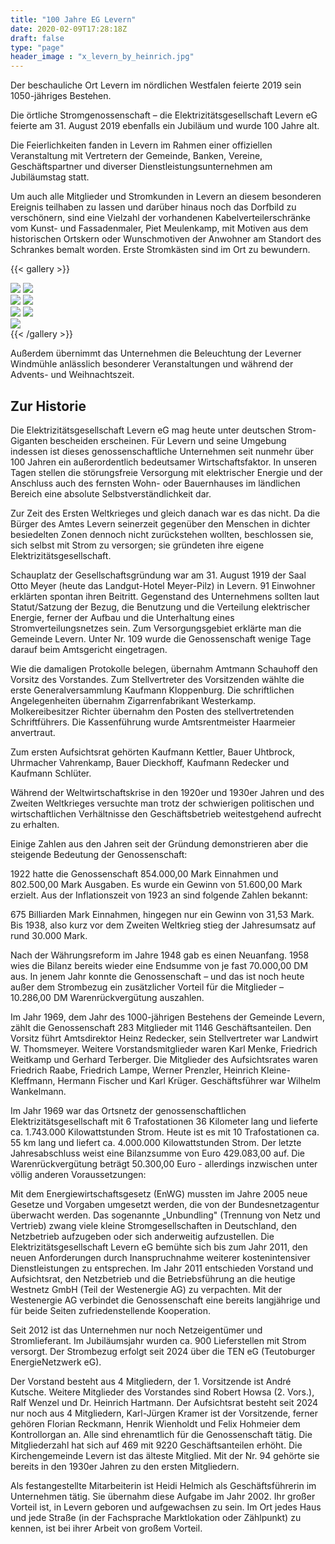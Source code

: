 ```yaml
---
title: "100 Jahre EG Levern"
date: 2020-02-09T17:28:18Z
draft: false
type: "page"
header_image : "x_levern_by_heinrich.jpg"
---
```


Der beschauliche Ort Levern im nördlichen Westfalen feierte 2019 sein 1050-jähriges
Bestehen.

Die örtliche Stromgenossenschaft – die Elektrizitätsgesellschaft Levern eG feierte am 31.
August 2019 ebenfalls ein Jubiläum und wurde 100 Jahre alt.

Die Feierlichkeiten fanden in Levern im Rahmen einer offiziellen Veranstaltung mit
Vertretern der Gemeinde, Banken, Vereine, Geschäftspartner und diverser
Dienstleistungsunternehmen am Jubiläumstag statt.

Um auch alle Mitglieder und Stromkunden in Levern an diesem besonderen Ereignis teilhaben zu
lassen und darüber hinaus noch das Dorfbild zu verschönern, sind eine Vielzahl der
vorhandenen Kabelverteilerschränke vom Kunst- und Fassadenmaler, Piet Meulenkamp, mit
Motiven aus dem historischen Ortskern oder Wunschmotiven der Anwohner am Standort des
Schrankes bemalt worden. Erste Stromkästen sind im Ort zu bewundern.

{{< gallery >}}
<div class="column">
  <img src="/images/jubilaeum/IMG_7293.JPG" onclick="gallery_expand(this)" >
  <img src="/images/jubilaeum/IMG_7234.JPG" onclick="gallery_expand(this)" >
</div>
<div class="column">
  <img src="/images/jubilaeum/IMG_7231.jpg" onclick="gallery_expand(this)" >
  <img src="/images/jubilaeum/IMG_7121.JPG" onclick="gallery_expand(this)" >
</div>
<div class="column">
  <img src="/images/jubilaeum/IMG_7271.JPG" onclick="gallery_expand(this)" >
  <img src="/images/jubilaeum/IMG_6936.JPG" onclick="gallery_expand(this)" >
</div>
<div class="column">
  <img src="/images/jubilaeum/IMG_7298.JPG" onclick="gallery_expand(this)" >
</div>
{{< /gallery >}}

Außerdem übernimmt das Unternehmen die Beleuchtung der Leverner Windmühle anlässlich besonderer
Veranstaltungen und während der Advents- und Weihnachtszeit.

## Zur Historie

Die Elektrizitätsgesellschaft Levern eG mag heute unter deutschen Strom-Giganten bescheiden
erscheinen. Für Levern und seine Umgebung indessen ist dieses genossenschaftliche
Unternehmen seit nunmehr über 100 Jahren ein außerordentlich bedeutsamer Wirtschaftsfaktor. In
unseren Tagen stellen die störungsfreie Versorgung mit elektrischer Energie und der
Anschluss auch des fernsten Wohn- oder Bauernhauses im ländlichen Bereich eine absolute
Selbstverständlichkeit dar.

Zur Zeit des Ersten Weltkrieges und gleich danach war es das nicht. Da die Bürger des Amtes
Levern seinerzeit gegenüber den Menschen in dichter besiedelten Zonen dennoch nicht
zurückstehen wollten, beschlossen sie, sich selbst mit Strom zu versorgen; sie gründeten
ihre eigene Elektrizitätsgesellschaft.

Schauplatz der Gesellschaftsgründung war am 31. August 1919 der Saal Otto Meyer (heute das
Landgut-Hotel Meyer-Pilz) in Levern. 91 Einwohner erklärten spontan ihren Beitritt.
Gegenstand des Unternehmens sollten laut Statut/Satzung der Bezug, die Benutzung und die
Verteilung elektrischer Energie, ferner der Aufbau und die Unterhaltung eines
Stromverteilungsnetzes sein. Zum Versorgungsgebiet erklärte man die Gemeinde Levern. Unter
Nr. 109 wurde die Genossenschaft wenige Tage darauf beim Amtsgericht eingetragen.

Wie die damaligen Protokolle belegen, übernahm Amtmann Schauhoff den Vorsitz des Vorstandes.
Zum Stellvertreter des Vorsitzenden wählte die erste Generalversammlung Kaufmann
Kloppenburg. Die schriftlichen Angelegenheiten übernahm Zigarrenfabrikant Westerkamp.
Molkereibesitzer Richter übernahm den Posten des stellvertretenden Schriftführers. Die
Kassenführung wurde Amtsrentmeister Haarmeier anvertraut.

Zum ersten Aufsichtsrat gehörten Kaufmann Kettler, Bauer Uhtbrock, Uhrmacher Vahrenkamp,
Bauer Dieckhoff, Kaufmann Redecker und Kaufmann Schlüter.

Während der Weltwirtschaftskrise in den 1920er und 1930er Jahren und des Zweiten Weltkrieges
versuchte man trotz der schwierigen politischen und wirtschaftlichen Verhältnisse den
Geschäftsbetrieb weitestgehend aufrecht zu erhalten.

Einige Zahlen aus den Jahren seit der Gründung demonstrieren aber die steigende Bedeutung der
Genossenschaft:

1922 hatte die Genossenschaft 854.000,00 Mark Einnahmen und 802.500,00 Mark Ausgaben. Es
wurde ein Gewinn von 51.600,00 Mark erzielt. Aus der Inflationszeit von 1923 an sind
folgende Zahlen bekannt:

675 Billiarden Mark Einnahmen, hingegen nur ein Gewinn von 31,53 Mark. Bis 1938, also kurz
vor dem Zweiten Weltkrieg stieg der Jahresumsatz auf rund 30.000 Mark.

Nach der Währungsreform im Jahre 1948 gab es einen Neuanfang. 1958 wies die Bilanz bereits
wieder eine Endsumme von je fast 70.000,00 DM aus. In jenem Jahr konnte die Genossenschaft –
und das ist noch heute außer dem Strombezug ein zusätzlicher Vorteil für die Mitglieder –
10.286,00 DM Warenrückvergütung auszahlen.

Im Jahr 1969, dem Jahr des 1000-jährigen Bestehens der Gemeinde Levern, zählt die
Genossenschaft 283 Mitglieder mit 1146 Geschäftsanteilen. Den Vorsitz führt Amtsdirektor
Heinz Redecker, sein Stellvertreter war Landwirt W. Thomsmeyer. Weitere Vorstandsmitglieder
waren Karl Menke, Friedrich Weitkamp und Gerhard Terberger. Die Mitglieder des
Aufsichtsrates waren Friedrich Raabe, Friedrich Lampe, Werner Prenzler, Heinrich
Kleine-Kleffmann, Hermann Fischer und Karl Krüger. Geschäftsführer war Wilhelm Wankelmann.

Im Jahr 1969 war das Ortsnetz der genossenschaftlichen Elektrizitätsgesellschaft mit 6
Trafostationen 36 Kilometer lang und lieferte ca. 1.743.000 Kilowattstunden Strom. Heute ist
es mit 10 Trafostationen ca. 55 km lang und liefert ca. 4.000.000 Kilowattstunden Strom. Der
letzte Jahresabschluss weist eine Bilanzsumme von Euro 429.083,00 auf. Die
Warenrückvergütung beträgt 50.300,00 Euro - allerdings inzwischen unter völlig anderen
Voraussetzungen:

Mit dem Energiewirtschaftsgesetz (EnWG) mussten im Jahre 2005 neue Gesetze und Vorgaben
umgesetzt werden, die von der Bundesnetzagentur überwacht werden. Das sogenannte
„Unbundling" (Trennung von Netz und Vertrieb) zwang viele kleine Stromgesellschaften in
Deutschland, den Netzbetrieb aufzugeben oder sich anderweitig aufzustellen. Die
Elektrizitätsgesellschaft Levern eG bemühte sich bis zum Jahr 2011, den neuen Anforderungen
durch Inanspruchnahme weiterer kostenintensiver Dienstleistungen zu entsprechen. Im Jahr
2011 entschieden Vorstand und Aufsichtsrat, den Netzbetrieb und die Betriebsführung an die
heutige Westnetz GmbH (Teil der Westenergie AG) zu verpachten. Mit der Westenergie AG
verbindet die Genossenschaft eine bereits langjährige und für beide Seiten
zufriedenstellende Kooperation.

Seit 2012 ist das Unternehmen nur noch Netzeigentümer und Stromlieferant. Im Jubiläumsjahr
wurden ca. 900 Lieferstellen mit Strom versorgt. Der Strombezug erfolgt seit 2024 über die
TEN eG (Teutoburger EnergieNetzwerk eG).

Der Vorstand besteht aus 4 Mitgliedern, der 1. Vorsitzende ist André Kutsche. Weitere
Mitglieder des Vorstandes sind Robert Howsa (2. Vors.), Ralf Wenzel und Dr. Heinrich
Hartmann. Der Aufsichtsrat besteht seit 2024 nur noch aus 4 Mitgliedern, Karl-Jürgen Kramer
ist der Vorsitzende, ferner gehören Florian Reckmann, Henrik Wienholdt und Felix Hohmeier
dem Kontrollorgan an. Alle sind ehrenamtlich für die Genossenschaft tätig. Die
Mitgliederzahl hat sich auf 469 mit 9220 Geschäftsanteilen erhöht. Die Kirchengemeinde
Levern ist das älteste Mitglied. Mit der Nr. 94 gehörte sie bereits in den 1930er Jahren zu
den ersten Mitgliedern.

Als festangestellte Mitarbeiterin ist Heidi Helmich als Geschäftsführerin im Unternehmen
tätig. Sie übernahm diese Aufgabe im Jahr 2002. Ihr großer Vorteil ist, in Levern geboren
und aufgewachsen zu sein. Im Ort jedes Haus und jede Straße (in der Fachsprache
Marktlokation oder Zählpunkt) zu kennen, ist bei ihrer Arbeit von großem Vorteil.